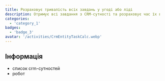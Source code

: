 ```yaml
---
title: Розраховує тривалість всіх завдань у угоді або ліді
description: Отримує всі завдання з CRM-сутності та розраховує час їх виконання
categories: 
  - 'category_1'
badges: 
  - 'badge_3'
avatar: '/activities/CrmEntityTaskCalc.webp'
---
```

## Інформація

- список crm-сутностей
- робот